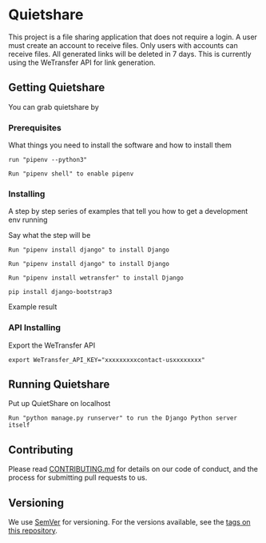 # Quietshare

This project is a file sharing application that does not require a login. A user must create an account to receive files. Only users with accounts can receive files. All generated links will be deleted in 7 days. This is currently using the WeTransfer API for link generation.

## Getting Quietshare

You can grab quietshare by 

### Prerequisites

What things you need to install the software and how to install them

```
run "pipenv --python3"
```


```
Run "pipenv shell" to enable pipenv
```


### Installing

A step by step series of examples that tell you how to get a development env running

Say what the step will be

```
Run "pipenv install django" to install Django
```

```
Run "pipenv install django" to install Django
```

```
Run "pipenv install wetransfer" to install Django
```

```
pip install django-bootstrap3
```

Example result

### API Installing

Export the WeTransfer API

```
export WeTransfer_API_KEY="xxxxxxxxxcontact-usxxxxxxxx"
```


## Running Quietshare

Put up QuietShare on localhost

```
Run "python manage.py runserver" to run the Django Python server itself
```


## Contributing

Please read [CONTRIBUTING.md](https://gist.github.com/PurpleBooth/b24679402957c63ec426) for details on our code of conduct, and the process for submitting pull requests to us.

## Versioning

We use [SemVer](http://semver.org/) for versioning. For the versions available, see the [tags on this repository](https://github.com/your/project/tags). 

